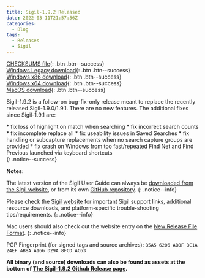 ```yaml
---
title: Sigil-1.9.2 Released
date: 2022-03-11T21:57:56Z
categories:
  - Blog
tags:
  - Releases
  - Sigil
---
```


[CHECKSUMS file](https://github.com/Sigil-Ebook/Sigil/releases/download/1.9.2/Sigil-1.9.2-CHECKSUMS.sha256.txt){: .btn .btn--success}<br/>
[Windows Legacy download](https://github.com/Sigil-Ebook/Sigil/releases/download/1.9.2/Sigil-1.9.2-Windows-Legacy-Setup.exe){: .btn .btn--success}<br/>
[Windows x86 download](https://github.com/Sigil-Ebook/Sigil/releases/download/1.9.2/Sigil-1.9.2-Windows-Setup.exe){: .btn .btn--success}<br/>
[Windows x64 download](https://github.com/Sigil-Ebook/Sigil/releases/download/1.9.2/Sigil-1.9.2-Windows-x64-Setup.exe){: .btn .btn--success}<br/>
[MacOS download](https://github.com/Sigil-Ebook/Sigil/releases/download/1.9.2/Sigil.app-1.9.2-Mac.txz){: .btn .btn--success}

Sigil-1.9.2 is a follow-on bug-fix-only release meant to replace the recently released Sigil-1.9.0/1.9.1. There are no new features. The additional fixes since Sigil-1.9.1 are:

<div markdown="1">
* fix loss of highlight on match when searching
* fix incorrect search counts
* fix incomplete replace all
* fix useability issues in Saved Searches
* fix handling or subcapture replacements when no search capture groups are provided
* fix crash on Windows from too fast/repeated Find Net and Find Previous launched via keyboard shortcuts
</div>
{: .notice--success}

__Notes:__

The latest version of the Sigil User Guide can always be [downloaded from the Sigil website](https://sigil-ebook.com/sigil/guide), or from its own [GitHub repository](https://github.com/Sigil-Ebook/sigil-user-guide/releases/latest).
{: .notice--info}

Please check the [Sigil website](https://sigil-ebook.com/sigil) for important Sigil support links, additional resource downloads, and platform-specific trouble-shooting tips/requirements.
{: .notice--info}

Mac users should also check out the website entry on the [New Release File Format](https://sigil-ebook.com/sigil/tips/#new-release-file-format-starting-with-sigil-0918).
{: .notice--info}


PGP Fingerprint (for signed tags and source archives): `B5A5 6206 AB0F BC1A 24EF AB8A A166 D29A 8FCD AC63`

__All binary (and source) downloads can also be found as assets at the bottom of [The Sigil-1.9.2 Github Release page](https://github.com/Sigil-Ebook/Sigil/releases/tag/1.9.2).__

